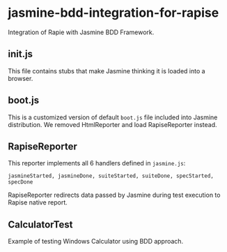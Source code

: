 # jasmine-bdd-integration-for-rapise

Integration of Rapie with Jasmine BDD Framework.

## init.js
This file contains stubs that make Jasmine thinking it is loaded into a browser.

## boot.js
This is a customized version of default `boot.js` file included into Jasmine distribution. We removed HtmlReporter and load RapiseReporter instead. 

## RapiseReporter
This reporter implements all 6 handlers defined in `jasmine.js`:

```
jasmineStarted, jasmineDone, suiteStarted, suiteDone, specStarted, specDone
```

RapiseReporter redirects data passed by Jasmine during test execution to Rapise native report.

## CalculatorTest
Example of testing Windows Calculator using BDD approach.
